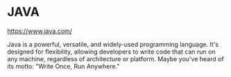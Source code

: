 # JAVA

https://www.java.com/

Java is a powerful, versatile, and widely-used programming language. It's designed for flexibility, allowing
developers to write code that can run on any machine, regardless of architecture or platform. Maybe you've heard of its
motto: "Write Once, Run Anywhere."

